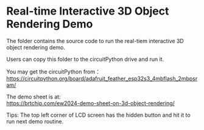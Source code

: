 # Real-time Interactive 3D Object Rendering Demo

The folder contains the source code to run the real-tiem interactive 3D object rendering demo.  

Users can copy this folder to the circuitPython drive and run it.  

You may get the circuitPython from：  
https://circuitpython.org/board/adafruit_feather_esp32s3_4mbflash_2mbpsram/   

The demo sheet is at:   
https://brtchip.com/ew2024-demo-sheet-on-3d-object-rendering/    


Tips: The top left corner of LCD screen has the hidden button and hit it to run next demo routine. 